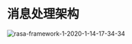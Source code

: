 # 消息处理架构

![rasa-framework-1-2020-1-14-17-34-34](https://blog-picture-bed.oss-cn-beijing.aliyuncs.com/blog/upload/rasa-framework-1-2020-1-14-17-34-34)